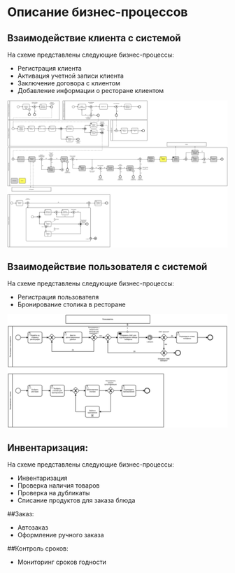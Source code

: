 # Описание бизнес-процессов

## Взаимодействие клиента с системой

На схеме представлены следующие бизнес-процессы:

- Регистрация клиента
- Активация учетной записи клиента
- Заключение договора с клиентом
- Добавление информации о ресторане клиентом

![](diagrams/include/client.svg)

## Взаимодействие пользователя с системой

На схеме представлены следующие бизнес-процессы:

- Регистрация пользователя
- Бронирование столика в ресторане

![](diagrams/include/user.svg)



## Инвентаризация:
На схеме представлены следующие бизнес-процессы:


- Инвентаризация
- Проверка наличия товаров
- Проверка на дубликаты
- Списание продуктов для заказа блюда 


##Заказ:
- Автозаказ
- Оформление ручного заказа


 ##Контроль сроков:
- Мониторинг сроков годности


